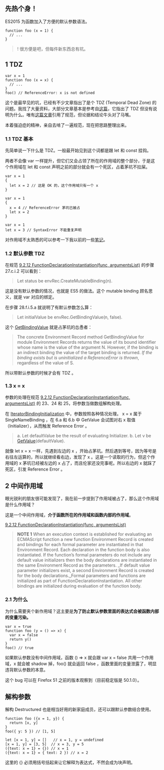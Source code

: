 ## 先热个身！
ES2015 为函数加入了方便的默认参数语法。

```
function foo (x = 1) {
  // ...
}
```


> ! 很方便是吧，但每件新东西总有坑。

## 1 TDZ
```
var x = 1
function foo (x = x) {
  // ...
}
foo() // ReferenceError: x is not defined
```
这个是最早见的坑，已经有不少文章指出了是个 TDZ (Temporal Dead Zone) 的问题。我找了大量资料，大部分文章基本是参考自[这篇](http://dmitrysoshnikov.com/ecmascript/es6-notes-default-values-of-parameters/comment-page-1/#tdz-temporal-dead-zone-for-parameters)，它指出了 TDZ 但没有说明为什么。唯有[这篇文章](http://code.wileam.com/default-value-n-params-env/)引用了规范，但论据和结论牛头对了马嘴。

本着强迫症的精神，亲自去啃了一遍规范，现在把思路整理出来。

### 1.1 TDZ 基本

先简单说一下什么是 TDZ。一般最开始见到这个词都是跟 let 和 const 挂钩。

两者不会像 var 一样提升，但它们又会占领了所在的作用域的整个部分，于是这个作用域在 let 和 const 声明之前的部分就会有一个死区，占着茅坑不拉屎。

```
var x = 1
{
  let x = 2 // 这是 OK 的，这个作用域只有一个 x
}
```

```
var x = 1
{
  x = 4 // ReferenceError 茅坑已被占
  let x = 2
}
```

```
var x = 1
let x = 3 // SyntaxError 不能重复声明
```
对作用域不太熟悉的可以参考一下我以前的一些[笔记](https://blog.crimx.com/tags/Scope/)。

### 1.2 默认参数 TDZ

在规范 [9.2.12 FunctionDeclarationInstantiation(func, argumentsList)](http://www.ecma-international.org/ecma-262/6.0/#sec-functiondeclarationinstantiation) 的步骤 27.c.i.2 可以看到：

> Let status be envRec.CreateMutableBinding(n).

这是没有默认参数的情况，也就是 ES5 的做法。这个 mutable binding 顾名思义，就是 var 对应的绑定。

在步骤 28.f.i.5.a 就说明了有默认参数怎么算：

> Let initialValue be envRec.GetBindingValue(n, false).

这个 [GetBindingValue](http://www.ecma-international.org/ecma-262/6.0/#sec-module-environment-records-getbindingvalue-n-s) 就是占茅坑的怂恿者：

> The concrete Environment Record method GetBindingValue for module Environment Records returns the value of its bound identifier whose name is the value of the argument N. However, if the binding is an indirect binding the value of the target binding is returned. _If the binding exists but is uninitialized a ReferenceError is thrown_, regardless of the value of S.

所以带默认参数的时候才会有 TDZ 。

### 1.3 x = x

参数的处理在规范 [9.2.12 FunctionDeclarationInstantiation(func, argumentsList)](http://www.ecma-international.org/ecma-262/6.0/#sec-functiondeclarationinstantiation) 的 23、24 和 25，将参数当做数组解构处理。

在 [IteratorBindingInitialization](http://www.ecma-international.org/ecma-262/6.0/#sec-destructuring-binding-patterns-runtime-semantics-iteratorbindinginitialization) 中，参数按照各种情况处理。 x = x 属于 SingleNameBinding ，在 6.a 和 6.b 中 GetValue 会试图对右 x 取值（Initializer），从而触发 Reference Error 。

> a. Let defaultValue be the result of evaluating Initializer. b. Let v be [GetValue](http://www.ecma-international.org/ecma-262/6.0/#sec-getvalue)(defaultValue).

就像 let x = x 一样，先遇到左边的 x ，开始占茅坑。然后遇到等号，因为等号是右往左运算的，所以就继续看右边，发现了 x 。这是一个读取的行为，但这个作用域的 x 茅坑已经被左边的 x 占了，而且伦家还没完事呢。所以右边的 x 就踩了死区，引发 Reference Error 。

## 2 中间作用域

眼光锐利的朋友很可能发现了，我在前一步提到了作用域被占了，那么这个作用域是什么作用域？

这是一个中间作用域，**介于函数所在的作用域和函数内部的作用域**。

[9.2.12 FunctionDeclarationInstantiation(func, argumentsList)](http://www.ecma-international.org/ecma-262/6.0/#sec-functiondeclarationinstantiation)

> **NOTE 1** When an execution context is established for evaluating an ECMAScript function a new function Environment Record is created and bindings for each formal parameter are instantiated in that Environment Record. Each declaration in the function body is also instantiated. If the function’s formal parameters do not include any default value initializers then the body declarations are instantiated in the same Environment Record as the parameters. _If default value parameter initializers exist, a second Environment Record is created for the body declarations._Formal parameters and functions are initialized as part of FunctionDeclarationInstantiation. All other bindings are initialized during evaluation of the function body.

###  2.1 为什么

为什么需要夹个新作用域？这主要是**为了防止默认参数里面的表达式会被函数内部的变量污染。**
```
var x = true
function foo (y = () => x) {
  var x = false
  return y()
}
foo() // true
```
如果默认参数没有中间作用域，函数 () => x 就会跟 var x = false 共用一个作用域，x 就会被 shadow 掉，foo() 就会返回 false ，函数里面的变量泄露了，明显违背默认参数的本意。

这个 bug 可以在 Firefox 51 之前的版本观察到（目前稳定版是 50.1.0）。

## 解构参数

解构 Destructured 也是相当好用的新家庭成员，还可以跟默认参数结合使用。

```
function foo ({x = 1, y}) {
  return [x, y]
}
foo({ y: 5 }) // [1, 5]
```

```
let [x = 1, y] = []   // x = 1, y = undefined
[x = 1, y] = [3, 5]  // x = 3, y = 5
({text: x = 1} = {}) // x = 1
({text: x = 1} = { text: 2 }) // x = 2
```
这里的 {} 必须用括号括起来让它解释为表达式，不然会成为块声明。

